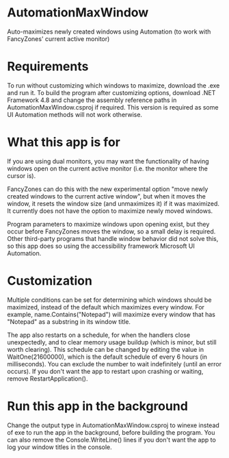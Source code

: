 # AutomationMaxWindow
Auto-maximizes newly created windows using Automation (to work with FancyZones' current active monitor)

# Requirements
To run without customizing which windows to maximize, download the .exe and run it. To build the program after customizing options, download .NET Framework 4.8 and change the assembly reference paths in AutomationMaxWindow.csproj if required. This version is required as some UI Automation methods will not work otherwise. 

# What this app is for
If you are using dual monitors, you may want the functionality of having windows open on the current active monitor (i.e. the monitor where the cursor is). 

FancyZones can do this with the new experimental option "move newly created windows to the current active window", but when it moves the window, it resets the window size (and unmaximizes it) if it was maximized. It currently does not have the option to maximize newly moved windows. 

Program parameters to maximize windows upon opening exist, but they occur before FancyZones moves the window, so a small delay is required. Other third-party programs that handle window behavior did not solve this, so this app does so using the accessibility framework Microsoft UI Automation. 

# Customization
Multiple conditions can be set for determining which windows should be maximized, instead of the default which maximizes every window. For example, name.Contains("Notepad") will maximize every window that has "Notepad" as a substring in its window title. 

The app also restarts on a schedule, for when the handlers close unexpectedly, and to clear memory usage buildup (which is minor, but still worth clearing). This schedule can be changed by editing the value in WaitOne(21600000), which is the default schedule of every 6 hours (in milliseconds). You can exclude the number to wait indefinitely (until an error occurs). If you don't want the app to restart upon crashing or waiting, remove RestartApplication(). 

# Run this app in the background
Change the output type in AutomationMaxWindow.csproj to winexe instead of exe to run the app in the background, before building the program. You can also remove the Console.WriteLine() lines if you don't want the app to log your window titles in the console. 
